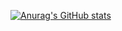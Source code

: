 [![Anurag's GitHub stats](https://github-readme-stats.vercel.app/api?username=IamJustBread&count_private=true&show_icons=true&theme=tokyonight&include_all_commits=true)](https://github.com/anuraghazra/github-readme-stats)
